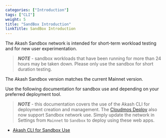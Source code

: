 ```yaml
---
categories: ["Introduction"]
tags: ["CLI"]
weight: 5
title: "SandBox Introduction"
linkTitle: SandBox Introduction
---
```


The Akash Sandbox network is intended for short-term workload testing and for new user experimentation.

> _**NOTE**_ - sandbox workloads that have been running for more than 24 hours may be taken down. Please only use the sandbox for short duration testing.

The Akash Sandbox version matches the current Mainnet version.

Use the following documentation for sandbox use and depending on your preferred deployment tool.

> _**NOTE**_ - this documentation covers the use of the Akash CLI for deployment creation and management. The [Cloudmos Deploy](/docs/deployments/cloudmos-deploy/) also now support Sandbox network use. Simply update the network in Settings from `Mainnet` to `Sandbox` to deploy using these web apps.

- [Akash CLI for Sandbox Use](/docs/deployments/akash-cli/installation/)
